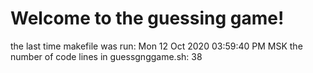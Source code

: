 # Welcome to the guessing game!
the last time makefile was run: Mon 12 Oct 2020 03:59:40 PM MSK
the number of code lines in guessgnggame.sh: 38
